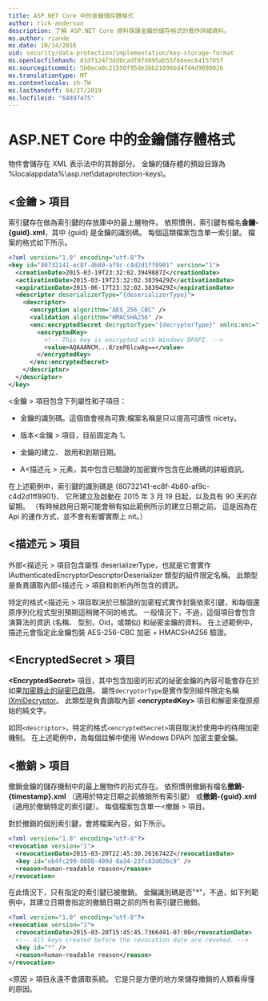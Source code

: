 ```yaml
---
title: ASP.NET Core 中的金鑰儲存體格式
author: rick-anderson
description: 了解 ASP.NET Core 資料保護金鑰的儲存格式的實作詳細資料。
ms.author: riande
ms.date: 10/14/2016
uid: security/data-protection/implementation/key-storage-format
ms.openlocfilehash: 81df124f3dd0cadf8fd895ab55f66eec6415705f
ms.sourcegitcommit: 5b0eca8c21550f95de3bb21096bd4fd4d9098026
ms.translationtype: MT
ms.contentlocale: zh-TW
ms.lasthandoff: 04/27/2019
ms.locfileid: "64897475"
---
```

# <a name="key-storage-format-in-aspnet-core"></a>ASP.NET Core 中的金鑰儲存體格式

<a name="data-protection-implementation-key-storage-format"></a>

物件會儲存在 XML 表示法中的其餘部分。 金鑰的儲存體的預設目錄為 %localappdata%\asp.net\dataprotection-keys\。

## <a name="the-key-element"></a>\<金鑰 > 項目

索引鍵存在做為索引鍵的存放庫中的最上層物件。 依照慣例，索引鍵有檔名**金鑰-{guid}.xml**，其中 {guid} 是金鑰的識別碼。 每個這類檔案包含單一索引鍵。 檔案的格式如下所示。

```xml
<?xml version="1.0" encoding="utf-8"?>
<key id="80732141-ec8f-4b80-af9c-c4d2d1ff8901" version="1">
  <creationDate>2015-03-19T23:32:02.3949887Z</creationDate>
  <activationDate>2015-03-19T23:32:02.3839429Z</activationDate>
  <expirationDate>2015-06-17T23:32:02.3839429Z</expirationDate>
  <descriptor deserializerType="{deserializerType}">
    <descriptor>
      <encryption algorithm="AES_256_CBC" />
      <validation algorithm="HMACSHA256" />
      <enc:encryptedSecret decryptorType="{decryptorType}" xmlns:enc="...">
        <encryptedKey>
          <!-- This key is encrypted with Windows DPAPI. -->
          <value>AQAAANCM...8/zeP8lcwAg==</value>
        </encryptedKey>
      </enc:encryptedSecret>
    </descriptor>
  </descriptor>
</key>
```

\<金鑰 > 項目包含下列屬性和子項目：

* 金鑰的識別碼。這個值會視為可靠;檔案名稱是只以提高可讀性 nicety。

* 版本\<金鑰 > 項目，目前固定為 1。

* 金鑰的建立、 啟用和到期日期。

* A\<描述元 > 元素，其中包含已驗證的加密實作包含在此機碼的詳細資訊。

在上述範例中，索引鍵的識別碼是 {80732141-ec8f-4b80-af9c-c4d2d1ff8901}、 它所建立及啟動在 2015 年 3 月 19 日起，以及具有 90 天的存留期。 （有時候啟用日期可能會稍有如此範例所示的建立日期之前。 這是因為在 Api 的運作方式，並不會有影響實際上 nit。）

## <a name="the-descriptor-element"></a>\<描述元 > 項目

外部\<描述元 > 項目包含屬性 deserializerType，也就是它會實作 IAuthenticatedEncryptorDescriptorDeserializer 類型的組件限定名稱。 此類型是負責讀取內部\<描述元 > 項目和剖析內所包含的資訊。

特定的格式\<描述元 > 項目取決於已驗證的加密程式實作封裝依索引鍵，和每個還原序列化程式型別預期這稍微不同的格式。 一般情況下，不過，這個項目會包含演算法的資訊 (名稱、 型別，Oid，或類似) 和祕密金鑰的資料。 在上述範例中，描述元會指定此金鑰包裝 AES-256-CBC 加密 + HMACSHA256 驗證。

## <a name="the-encryptedsecret-element"></a>\<EncryptedSecret > 項目

**&lt;EncryptedSecret&gt;** 項目，其中包含加密的形式的祕密金鑰的內容可能會存在於如果[加密靜止的祕密已啟用](xref:security/data-protection/implementation/key-encryption-at-rest)。 屬性`decryptorType`是實作型別組件限定名稱[IXmlDecryptor](/dotnet/api/microsoft.aspnetcore.dataprotection.xmlencryption.ixmldecryptor)。 此類型是負責讀取內部 **&lt;encryptedKey&gt;** 項目和解密來復原原始的純文字。

如同`<descriptor>`，特定的格式`<encryptedSecret>`項目取決於使用中的待用加密機制。 在上述範例中，為每個註解中使用 Windows DPAPI 加密主要金鑰。

## <a name="the-revocation-element"></a>\<撤銷 > 項目

撤銷金鑰的儲存機制中的最上層物件的形式存在。 依照慣例撤銷有檔名**撤銷-{timestamp}.xml** （適用於特定日期之前撤銷所有索引鍵） 或**撤銷-{guid}.xml** （適用於撤銷特定的索引鍵）。 每個檔案包含單一\<撤銷 > 項目。

對於撤銷的個別索引鍵，會將檔案內容，如下所示。

```xml
<?xml version="1.0" encoding="utf-8"?>
<revocation version="1">
  <revocationDate>2015-03-20T22:45:30.2616742Z</revocationDate>
  <key id="eb4fc299-8808-409d-8a34-23fc83d026c9" />
  <reason>human-readable reason</reason>
</revocation>
```

在此情況下，只有指定的索引鍵已被撤銷。 金鑰識別碼是否"*"，不過，如下列範例中，其建立日期會指定的撤銷日期之前的所有索引鍵已撤銷。

```xml
<?xml version="1.0" encoding="utf-8"?>
<revocation version="1">
  <revocationDate>2015-03-20T15:45:45.7366491-07:00</revocationDate>
  <!-- All keys created before the revocation date are revoked. -->
  <key id="*" />
  <reason>human-readable reason</reason>
</revocation>
```

\<原因 > 項目永遠不會讀取系統。 它是只是方便的地方來儲存撤銷的人類看得懂的原因。

